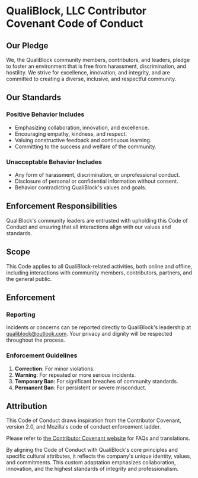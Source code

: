 # QualiBlock, LLC Contributor Covenant Code of Conduct

## Our Pledge

We, the QualiBlock community members, contributors, and leaders, pledge to foster an environment that is free from harassment, discrimination, and hostility. We strive for excellence, innovation, and integrity, and are committed to creating a diverse, inclusive, and respectful community.

## Our Standards

### Positive Behavior Includes

* Emphasizing collaboration, innovation, and excellence.
* Encouraging empathy, kindness, and respect.
* Valuing constructive feedback and continuous learning.
* Committing to the success and welfare of the community.

### Unacceptable Behavior Includes

* Any form of harassment, discrimination, or unprofessional conduct.
* Disclosure of personal or confidential information without consent.
* Behavior contradicting QualiBlock's values and goals.

## Enforcement Responsibilities

QualiBlock's community leaders are entrusted with upholding this Code of Conduct and ensuring that all interactions align with our values and standards.

## Scope

This Code applies to all QualiBlock-related activities, both online and offline, including interactions with community members, contributors, partners, and the general public.

## Enforcement

### Reporting

Incidents or concerns can be reported directly to QualiBlock's leadership at [qualiblock@outlook.com](mailto:qualiblock@outlook.com). Your privacy and dignity will be respected throughout the process.

### Enforcement Guidelines

1. **Correction**: For minor violations.
2. **Warning**: For repeated or more serious incidents.
3. **Temporary Ban**: For significant breaches of community standards.
4. **Permanent Ban**: For persistent or severe misconduct.

## Attribution

This Code of Conduct draws inspiration from the Contributor Covenant, version 2.0, and Mozilla's code of conduct enforcement ladder.

Please refer to [the Contributor Covenant website](https://www.contributor-covenant.org) for FAQs and translations.

By aligning the Code of Conduct with QualiBlock's core principles and specific cultural attributes, it reflects the company's unique identity, values, and commitments. This custom adaptation emphasizes collaboration, innovation, and the highest standards of integrity and professionalism.
